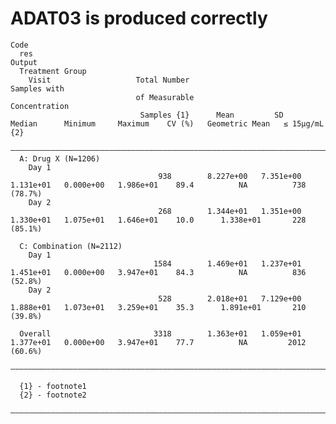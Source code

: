 # ADAT03 is produced correctly

    Code
      res
    Output
      Treatment Group                                                                                                                              
        Visit                   Total Number                                                                                          Samples with 
                                of Measurable                                                                                         Concentration
                                 Samples {1}      Mean         SD        Median      Minimum     Maximum    CV (%)   Geometric Mean   ≤ 15μg/mL {2}
      —————————————————————————————————————————————————————————————————————————————————————————————————————————————————————————————————————————————
      A: Drug X (N=1206)                                                                                                                           
        Day 1                                                                                                                                      
                                     938        8.227e+00   7.351e+00   1.131e+01   0.000e+00   1.986e+01    89.4          NA          738 (78.7%) 
        Day 2                                                                                                                                      
                                     268        1.344e+01   1.351e+00   1.330e+01   1.075e+01   1.646e+01    10.0      1.338e+01       228 (85.1%) 
      
      C: Combination (N=2112)                                                                                                                      
        Day 1                                                                                                                                      
                                    1584        1.469e+01   1.237e+01   1.451e+01   0.000e+00   3.947e+01    84.3          NA          836 (52.8%) 
        Day 2                                                                                                                                      
                                     528        2.018e+01   7.129e+00   1.888e+01   1.073e+01   3.259e+01    35.3      1.891e+01       210 (39.8%) 
      
      Overall                       3318        1.363e+01   1.059e+01   1.377e+01   0.000e+00   3.947e+01    77.7          NA         2012 (60.6%) 
      —————————————————————————————————————————————————————————————————————————————————————————————————————————————————————————————————————————————
      
      {1} - footnote1
      {2} - footnote2
      —————————————————————————————————————————————————————————————————————————————————————————————————————————————————————————————————————————————
      

